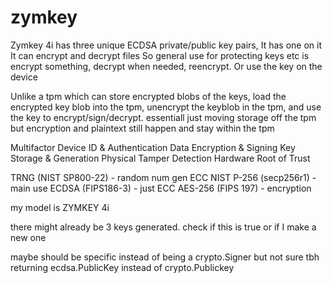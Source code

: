 # zymkey

Zymkey 4i has three unique ECDSA private/public key pairs,
It has one on it
It can encrypt and decrypt files
So general use for protecting keys etc is encrypt something, decrypt when needed, reencrypt. Or use the key on the device

Unlike a tpm which can store encrypted blobs of the keys, load the encrypted key blob into the tpm, unencrypt the keyblob in the tpm, and use the key to encrypt/sign/decrypt. essentiall just moving storage off the tpm but encryption and plaintext still happen and stay within the tpm

Multifactor Device ID & Authentication
Data Encryption & Signing
Key Storage & Generation
Physical Tamper Detection
Hardware Root of Trust

TRNG (NIST SP800-22) - random num gen
ECC NIST P-256 (secp256r1) - main use
ECDSA (FIPS186-3) - just ECC
AES-256 (FIPS 197) - encryption

my model is ZYMKEY 4i

there might already be 3 keys generated. check if this is true or if I make a new one

maybe should be specific instead of being a crypto.Signer but not sure tbh returning ecdsa.PublicKey instead of crypto.Publickey